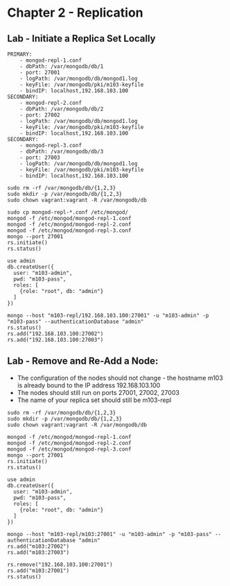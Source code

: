 # Chapter 2 - Replication

## Lab - Initiate a Replica Set Locally

```
PRIMARY: 
    - mongod-repl-1.conf
    - dbPath: /var/mongodb/db/1
    - port: 27001
    - logPath: /var/mongodb/db/mongod1.log
    - keyFile: /var/mongodb/pki/m103-keyfile
    - bindIP: localhost,192.168.103.100
SECONDARY: 
    - mongod-repl-2.conf
    - dbPath: /var/mongodb/db/2
    - port: 27002
    - logPath: /var/mongodb/db/mongod1.log
    - keyFile: /var/mongodb/pki/m103-keyfile
    - bindIP: localhost,192.168.103.100
SECONDARY: 
    - mongod-repl-3.conf
    - dbPath: /var/mongodb/db/3
    - port: 27003
    - logPath: /var/mongodb/db/mongod1.log
    - keyFile: /var/mongodb/pki/m103-keyfile
    - bindIP: localhost,192.168.103.100
``` 
```
sudo rm -rf /var/mongodb/db/{1,2,3}
sudo mkdir -p /var/mongodb/db/{1,2,3} 
sudo chown vagrant:vagrant -R /var/mongodb/db

sudo cp mongod-repl-*.conf /etc/mongod/
mongod -f /etc/mongod/mongod-repl-1.conf
mongod -f /etc/mongod/mongod-repl-2.conf
mongod -f /etc/mongod/mongod-repl-3.conf
mongo --port 27001
rs.initiate()
rs.status()

use admin
db.createUser({
  user: "m103-admin",
  pwd: "m103-pass",
  roles: [
    {role: "root", db: "admin"}
  ]
})

mongo --host "m103-repl/192.168.103.100:27001" -u "m103-admin" -p "m103-pass" --authenticationDatabase "admin"
rs.status()
rs.add("192.168.103.100:27002")
rs.add("192.168.103.100:27003")
```

## Lab - Remove and Re-Add a Node:

- The configuration of the nodes should not change - the hostname m103 is already bound to the IP address 192.168.103.100
- The nodes should still run on ports 27001, 27002, 27003
- The name of your replica set should still be m103-repl
```
sudo rm -rf /var/mongodb/db/{1,2,3}
sudo mkdir -p /var/mongodb/db/{1,2,3} 
sudo chown vagrant:vagrant -R /var/mongodb/db

mongod -f /etc/mongod/mongod-repl-1.conf
mongod -f /etc/mongod/mongod-repl-2.conf
mongod -f /etc/mongod/mongod-repl-3.conf
mongo --port 27001
rs.initiate()
rs.status()

use admin
db.createUser({
  user: "m103-admin",
  pwd: "m103-pass",
  roles: [
    {role: "root", db: "admin"}
  ]
})

mongo --host "m103-repl/m103:27001" -u "m103-admin" -p "m103-pass" --authenticationDatabase "admin"
rs.add("m103:27002")
rs.add("m103:27003")

rs.remove("192.168.103.100:27001")
rs.add("m103:27001")
rs.status()
```
